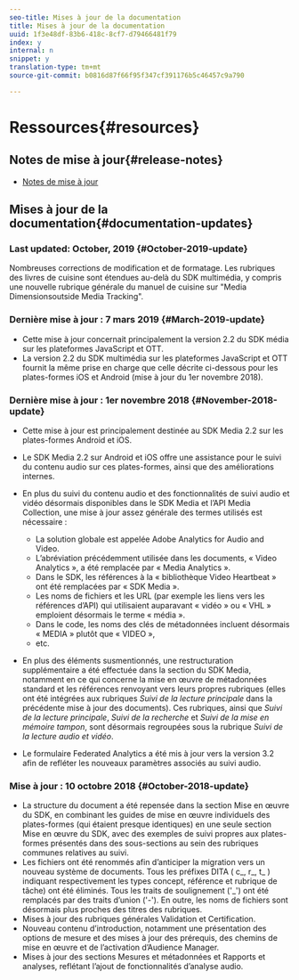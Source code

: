 ```yaml
---
seo-title: Mises à jour de la documentation
title: Mises à jour de la documentation
uuid: 1f3e48df-83b6-418c-8cf7-d79466481f79
index: y
internal: n
snippet: y
translation-type: tm+mt
source-git-commit: b0816d87f66f95f347cf391176b5c46457c9a790

---
```



# Ressources{#resources}

## Notes de mise à jour{#release-notes}

* [Notes de mise à jour](https://docs.adobe.com/content/help/en/release-notes/experience-cloud/current.html)

## Mises à jour de la documentation{#documentation-updates}

### Last updated: October, 2019 {#October-2019-update}

Nombreuses corrections de modification et de formatage.
Les rubriques des livres de cuisine sont étendues au-delà du SDK multimédia, y compris une nouvelle rubrique générale du manuel de cuisine sur "Media Dimensionsoutside Media Tracking".


### Dernière mise à jour : 7 mars 2019 {#March-2019-update}

* Cette mise à jour concernait principalement la version 2.2 du SDK média sur les plateformes JavaScript et OTT.
* La version 2.2 du SDK multimédia sur les plateformes JavaScript et OTT fournit la même prise en charge que celle décrite ci-dessous pour les plates-formes iOS et Android (mise à jour du 1er novembre 2018).

### Dernière mise à jour : 1er novembre 2018 {#November-2018-update}

* Cette mise à jour est principalement destinée au SDK Media 2.2 sur les plates-formes Android et iOS.
* Le SDK Media 2.2 sur Android et iOS offre une assistance pour le suivi du contenu audio sur ces plates-formes, ainsi que des améliorations internes.
* En plus du suivi du contenu audio et des fonctionnalités de suivi audio et vidéo désormais disponibles dans le SDK Media et l’API Media Collection, une mise à jour assez générale des termes utilisés est nécessaire :

   * La solution globale est appelée Adobe Analytics for Audio and Video.
   * L’abréviation précédemment utilisée dans les documents, « Video Analytics », a été remplacée par « Media Analytics ».
   * Dans le SDK, les références à la « bibliothèque Video Heartbeat » ont été remplacées par « SDK Media ».
   * Les noms de fichiers et les URL (par exemple les liens vers les références d’API) qui utilisaient auparavant « vidéo » ou « VHL » emploient désormais le terme « média ».
   * Dans le code, les noms des clés de métadonnées incluent désormais « MEDIA » plutôt que « VIDEO »,
   * etc.

* En plus des éléments susmentionnés, une restructuration supplémentaire a été effectuée dans la section du SDK Media, notamment en ce qui concerne la mise en œuvre de métadonnées standard et les références renvoyant vers leurs propres rubriques (elles ont été intégrées aux rubriques *Suivi de la lecture principale* dans la précédente mise à jour des documents). Ces rubriques, ainsi que *Suivi de la lecture principale*, *Suivi de la recherche* et *Suivi de la mise en mémoire tampon*, sont désormais regroupées sous la rubrique *Suivi de la lecture audio et vidéo*.

* Le formulaire Federated Analytics a été mis à jour vers la version 3.2 afin de refléter les nouveaux paramètres associés au suivi audio.

### Mise à jour : 10 octobre 2018 {#October-2018-update}

* La structure du document a été repensée dans la section Mise en œuvre du SDK, en combinant les guides de mise en œuvre individuels des plates-formes (qui étaient presque identiques) en une seule section Mise en œuvre du SDK, avec des exemples de suivi propres aux plates-formes présentés dans des sous-sections au sein des rubriques communes relatives au suivi.
* Les fichiers ont été renommés afin d’anticiper la migration vers un nouveau système de documents. Tous les préfixes DITA ( c_, r_, t_ ) indiquant respectivement les types concept, référence et rubrique de tâche) ont été éliminés. Tous les traits de soulignement ('_') ont été remplacés par des traits d’union ('-'). En outre, les noms de fichiers sont désormais plus proches des titres des rubriques.
* Mises à jour des rubriques générales Validation et Certification.
* Nouveau contenu d’introduction, notamment une présentation des options de mesure et des mises à jour des prérequis, des chemins de mise en œuvre et de l’activation d’Audience Manager.
* Mises à jour des sections Mesures et métadonnées et Rapports et analyses, reflétant l’ajout de fonctionnalités d’analyse audio.
